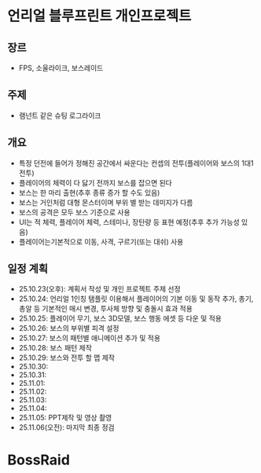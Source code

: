 # 언리얼 블루프린트 개인프로젝트  
## 장르
- FPS, 소울라이크, 보스레이드  
## 주제  
- 램넌트 같은 슈팅 로그라이크  
## 개요  
- 특정 던전에 들어가 정해진 공간에서 싸운다는 컨셉의 전투(플레이어와 보스의 1대1 전투)  
- 플레이어의 체력이 다 닳기 전까지 보스를 잡으면 된다  
- 보스는 한 마리 출현(추후 종류 증가 할 수도 있음)  
- 보스는 거인처럼 대형 몬스터이며 부위 별 받는 데미지가 다름  
- 보스의 공격은 모두 보스 기준으로 사용  
- UI는 적 체력, 플레이어 체력, 스테미나, 장탄량 등 표현 예정(추후 추가 가능성 있음)  
- 플레이어는기본적으로 이동, 사격, 구르기(또는 대쉬) 사용  
## 일정 계획  
- 25.10.23(오후): 계획서 작성 및 개인 프로젝트 주제 선정  
- 25.10.24: 언리얼 1인칭 탬플릿 이용해서 플레이어의 기본 이동 및 동작 추가, 총기, 총알 등 기본적인 매시 변경, 투사체 방향 및 충돌시 효과 적용
- 25.10.25: 플레이어 무기, 보스 3D모델, 보스 행동 에셋 등 다운 및 적용  
- 25.10.26: 보스의 부위별 피격 설정  
- 25.10.27: 보스의 패턴별 애니메이션 추가 및 적용
- 25.10.28: 보스 패턴 제작
- 25.10.29: 보스와 전투 할 맵 제작  
- 25.10.30:  
- 25.10.31:  
- 25.11.01:  
- 25.11.02:  
- 25.11.03:  
- 25.11.04:   
- 25.11.05: PPT제작 및 영상 촬영  
- 25.11.06(오전): 마지막 최종 정검  
  
# BossRaid  
